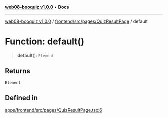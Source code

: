 [**web08-booquiz v1.0.0**](../../../../../README.md) • **Docs**

***

[web08-booquiz v1.0.0](../../../../../modules.md) / [frontend/src/pages/QuizResultPage](../README.md) / default

# Function: default()

> **default**(): `Element`

## Returns

`Element`

## Defined in

[apps/frontend/src/pages/QuizResultPage.tsx:6](https://github.com/boostcampwm-2024/web08-BooQuiz/blob/7476b6206e2a8c55cace72cc6ee6a8796386519f/apps/frontend/src/pages/QuizResultPage.tsx#L6)
